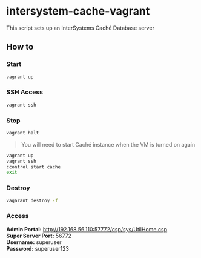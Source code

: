# intersystem-cache-vagrant

This script sets up an InterSystems Caché Database server

## How to
### Start
```sh
vagrant up
```

### SSH Access
```sh
vagrant ssh
```

### Stop
```sh
vagrant halt
```

> You will need to start Caché instance when the VM is turned on again
```sh
vagrant up
vagrant ssh
ccontrol start cache
exit
```

### Destroy
```sh
vagarant destroy -f
```

### Access

**Admin Portal:** http://192.168.56.110:57772/csp/sys/UtilHome.csp<br>
**Super Server Port:** 56772<br>
**Username:** superuser<br>
**Password:** superuser123<br>